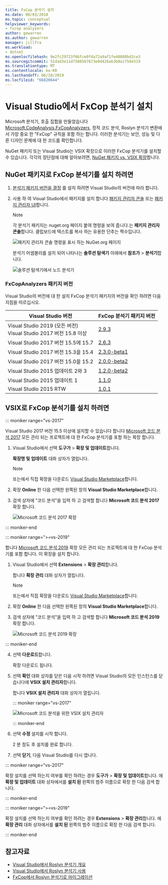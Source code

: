 ```yaml
---
title: FxCop 분석기 설치
ms.date: 08/03/2018
ms.topic: conceptual
helpviewer_keywords:
- fxcop analyzers
author: gewarren
ms.author: gewarren
manager: jillfra
ms.workload:
- dotnet
ms.openlocfilehash: 9e2fc29723f66fce0fda72a9af1fe40888bd2ce3
ms.sourcegitcommit: 51dad3e11d7580567673e0d426ab3b0a17584319
ms.translationtype: MT
ms.contentlocale: ko-KR
ms.lasthandoff: 06/10/2019
ms.locfileid: "66820644"
---
```

# <a name="install-fxcop-analyzers-in-visual-studio"></a>Visual Studio에서 FxCop 분석기 설치

Microsoft 분석기, 호출 집합을 만들었습니다 [Microsoft.CodeAnalysis.FxCopAnalyzers](https://www.nuget.org/packages/Microsoft.CodeAnalysis.FxCopAnalyzers), 정적 코드 분석, Roslyn 분석기 변환에서 가장 중요 한 "FxCop" 규칙을 포함 하는 합니다. 이러한 분석기는 보안, 성능 및 다른 디자인 문제에 대 한 코드를 확인합니다.

NuGet 패키지 또는 Visual Studio는 VSIX 확장으로 이러한 FxCop 분석기를 설치할 수 있습니다. 각각의 장단점에 대해 알아보려면, [NuGet 패키지 vs. VSIX 확장](roslyn-analyzers-overview.md#nuget-package-versus-vsix-extension)합니다.

## <a name="to-install-fxcop-analyzers-as-a-nuget-package"></a>NuGet 패키지로 FxCop 분석기를 설치 하려면

1. [분석기 패키지 버전을 결정](#fxcopanalyzers-package-versions) 를 설치 하려면 Visual Studio의 버전에 따라 합니다.

2. 사용 하 여 Visual Studio에서 패키지를 설치 합니다 [패키지 관리자 콘솔](/nuget/quickstart/install-and-use-a-package-in-visual-studio#package-manager-console) 또는 [패키지 관리자 UI](/nuget/quickstart/install-and-use-a-package-in-visual-studio#package-manager-console)합니다.

   > [!NOTE]
   > 각 분석기 패키지는 nuget.org 페이지 붙여 명령을 보여 줍니다.는 **패키지 관리자 콘솔**합니다. 클립보드에 텍스트를 복사 하는 유용한 단추는 짝수입니다.
   >
   > ![패키지 관리자 콘솔 명령을 표시 하는 NuGet.org 페이지](media/nuget-package-manager-command.png)

   분석기 어셈블리를 설치 되어 나타나는 **솔루션 탐색기** 아래에서 **참조가** > **분석기**합니다.

   ![솔루션 탐색기에서 노드 분석기](media/solution-explorer-analyzers-node.png)

### <a name="fxcopanalyzers-package-versions"></a>FxCopAnalyzers 패키지 버전

Visual Studio의 버전에 대 한 설치 FxCop 분석기 패키지의 버전을 확인 하려면 다음 지침을 따르십시오.

| Visual Studio 버전 | FxCop 분석기 패키지 버전 |
| - | - |
| Visual Studio 2019 (모든 버전)<br />Visual Studio 2017 버전 15.8 이상 | [2.9.3](https://www.nuget.org/packages/Microsoft.CodeAnalysis.FxCopAnalyzers/2.9.3) |
| Visual Studio 2017 버전 15.5에 15.7 | [2.6.3](https://www.nuget.org/packages/Microsoft.CodeAnalysis.FxCopAnalyzers/2.6.3) |
| Visual Studio 2017 버전 15.3을 15.4 | [2.3.0-beta1](https://www.nuget.org/packages/Microsoft.CodeAnalysis.FxCopAnalyzers/2.3.0-beta1) |
| Visual Studio 2017 버전 15.0을 15.2 | [2.0.0-beta2](https://www.nuget.org/packages/Microsoft.CodeAnalysis.FxCopAnalyzers/2.0.0-beta2) |
| Visual Studio 2015 업데이트 2와 3 | [1.2.0-beta2](https://www.nuget.org/packages/Microsoft.CodeAnalysis.FxCopAnalyzers/1.2.0-beta2) |
| Visual Studio 2015 업데이트 1 | [1.1.0](https://www.nuget.org/packages/Microsoft.CodeAnalysis.FxCopAnalyzers/1.1.0) |
| Visual Studio 2015 RTW | [1.0.1](https://www.nuget.org/packages/Microsoft.CodeAnalysis.FxCopAnalyzers/1.0.1) |

## <a name="to-install-fxcop-analyzers-as-a-vsix"></a>VSIX로 FxCop 분석기를 설치 하려면

::: moniker range="vs-2017"

Visual Studio 2017 버전 15.5 이상에 설치할 수 있습니다 합니다 [Microsoft 코드 분석 2017](https://marketplace.visualstudio.com/items?itemName=VisualStudioPlatformTeam.MicrosoftCodeAnalysis2017) 모든 관리 되는 프로젝트에 대 한 FxCop 분석기를 포함 하는 확장 합니다.

1. Visual Studio에서 선택 **도구가** > **확장 및 업데이트**합니다.

   **확장명 및 업데이트** 대화 상자가 열립니다.

   > [!NOTE]
   > 또는에서 직접 확장을 다운로드 [Visual Studio Marketplace](https://marketplace.visualstudio.com/items?itemName=VisualStudioPlatformTeam.MicrosoftCodeAnalysis2017)합니다.

2. 확장 **Online** 한 다음 선택한 왼쪽된 창의 **Visual Studio Marketplace**합니다.

3. 검색 상자에 "코드 분석"을 입력 하 고 검색할 합니다 **Microsoft 코드 분석 2017** 확장 합니다.

   ![Microsoft 코드 분석 2017 확장](media/extensions-and-updates-code-analysis.png)

::: moniker-end

::: moniker range=">=vs-2019"

합니다 [Microsoft 코드 분석 2019](https://marketplace.visualstudio.com/items?itemName=VisualStudioPlatformTeam.MicrosoftCodeAnalysis2019) 확장 모든 관리 되는 프로젝트에 대 한 FxCop 분석기를 포함 합니다. 이 확장을 설치 합니다.

1. Visual Studio에서 선택 **Extensions** > **확장 관리**합니다.

   합니다 **확장 관리** 대화 상자가 열립니다.

   > [!NOTE]
   > 또는에서 직접 확장을 다운로드 [Visual Studio Marketplace](https://marketplace.visualstudio.com/items?itemName=VisualStudioPlatformTeam.MicrosoftCodeAnalysis2019)합니다.

2. 확장 **Online** 한 다음 선택한 왼쪽된 창의 **Visual Studio Marketplace**합니다.

3. 검색 상자에 "코드 분석"을 입력 하 고 검색할 합니다 **Microsoft 코드 분석 2019** 확장 합니다.

   ![Microsoft 코드 분석 2019 확장](media/manage-extensions-code-analysis.png)

::: moniker-end

4. 선택 **다운로드**합니다.

   확장 다운로드 됩니다.

5. 선택 **확인** 대화 상자를 닫은 다음 시작 하려면 Visual Studio의 모든 인스턴스를 닫습니다에 **VSIX 설치 관리자**합니다.

   합니다 **VSIX 설치 관리자** 대화 상자가 열립니다.

   ::: moniker range="vs-2017"

   ![Microsoft 코드 분석을 위한 VSIX 설치 관리자](media/vsix-installer-code-analysis.png)

   ::: moniker-end

6. 선택 **수정** 설치를 시작 합니다.

   2 분 정도 후 설치를 완료 합니다.

7. 선택 **닫기**, 다음 Visual Studio를 다시 엽니다.

::: moniker range="vs-2017"

확장 설치를 선택 하는지 여부를 확인 하려는 경우 **도구가** > **확장 및 업데이트**합니다. 에 **확장 및 업데이트** 대화 상자에서를 **설치 된** 왼쪽의 범주 이름으로 확장 한 다음 검색 합니다.

::: moniker-end

::: moniker range=">=vs-2019"

확장 설치를 선택 하는지 여부를 확인 하려는 경우 **Extensions** > **확장 관리**합니다. 에 **확장 관리** 대화 상자에서를 **설치 된** 왼쪽의 범주 이름으로 확장 한 다음 검색 합니다.

::: moniker-end

## <a name="see-also"></a>참고자료

- [Visual Studio에서 Roslyn 분석기 개요](../code-quality/roslyn-analyzers-overview.md)
- [Visual Studio에서 Roslyn 분석기 사용](../code-quality/use-roslyn-analyzers.md)
- [FxCop에서 Roslyn 분석기로 마이그레이션](../code-quality/fxcop-analyzers.yml)
